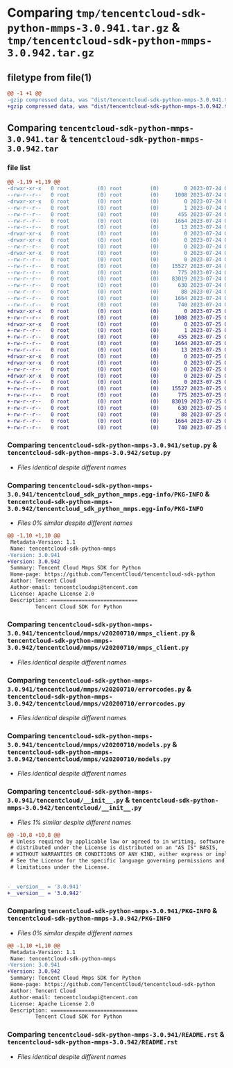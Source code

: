 # Comparing `tmp/tencentcloud-sdk-python-mmps-3.0.941.tar.gz` & `tmp/tencentcloud-sdk-python-mmps-3.0.942.tar.gz`

## filetype from file(1)

```diff
@@ -1 +1 @@
-gzip compressed data, was "dist/tencentcloud-sdk-python-mmps-3.0.941.tar", last modified: Mon Jul 24 00:40:15 2023, max compression
+gzip compressed data, was "dist/tencentcloud-sdk-python-mmps-3.0.942.tar", last modified: Tue Jul 25 04:21:32 2023, max compression
```

## Comparing `tencentcloud-sdk-python-mmps-3.0.941.tar` & `tencentcloud-sdk-python-mmps-3.0.942.tar`

### file list

```diff
@@ -1,19 +1,19 @@
-drwxr-xr-x   0 root         (0) root         (0)        0 2023-07-24 00:40:15.000000 tencentcloud-sdk-python-mmps-3.0.941/
--rw-r--r--   0 root         (0) root         (0)     1008 2023-07-24 00:40:15.000000 tencentcloud-sdk-python-mmps-3.0.941/setup.py
-drwxr-xr-x   0 root         (0) root         (0)        0 2023-07-24 00:40:15.000000 tencentcloud-sdk-python-mmps-3.0.941/tencentcloud_sdk_python_mmps.egg-info/
--rw-r--r--   0 root         (0) root         (0)        1 2023-07-24 00:40:15.000000 tencentcloud-sdk-python-mmps-3.0.941/tencentcloud_sdk_python_mmps.egg-info/dependency_links.txt
--rw-r--r--   0 root         (0) root         (0)      455 2023-07-24 00:40:15.000000 tencentcloud-sdk-python-mmps-3.0.941/tencentcloud_sdk_python_mmps.egg-info/SOURCES.txt
--rw-r--r--   0 root         (0) root         (0)     1664 2023-07-24 00:40:15.000000 tencentcloud-sdk-python-mmps-3.0.941/tencentcloud_sdk_python_mmps.egg-info/PKG-INFO
--rw-r--r--   0 root         (0) root         (0)       13 2023-07-24 00:40:15.000000 tencentcloud-sdk-python-mmps-3.0.941/tencentcloud_sdk_python_mmps.egg-info/top_level.txt
-drwxr-xr-x   0 root         (0) root         (0)        0 2023-07-24 00:40:15.000000 tencentcloud-sdk-python-mmps-3.0.941/tencentcloud/
-drwxr-xr-x   0 root         (0) root         (0)        0 2023-07-24 00:40:15.000000 tencentcloud-sdk-python-mmps-3.0.941/tencentcloud/mmps/
--rw-r--r--   0 root         (0) root         (0)        0 2023-07-24 00:40:15.000000 tencentcloud-sdk-python-mmps-3.0.941/tencentcloud/mmps/__init__.py
-drwxr-xr-x   0 root         (0) root         (0)        0 2023-07-24 00:40:15.000000 tencentcloud-sdk-python-mmps-3.0.941/tencentcloud/mmps/v20200710/
--rw-r--r--   0 root         (0) root         (0)        0 2023-07-24 00:40:15.000000 tencentcloud-sdk-python-mmps-3.0.941/tencentcloud/mmps/v20200710/__init__.py
--rw-r--r--   0 root         (0) root         (0)    15527 2023-07-24 00:40:15.000000 tencentcloud-sdk-python-mmps-3.0.941/tencentcloud/mmps/v20200710/mmps_client.py
--rw-r--r--   0 root         (0) root         (0)      775 2023-07-24 00:40:15.000000 tencentcloud-sdk-python-mmps-3.0.941/tencentcloud/mmps/v20200710/errorcodes.py
--rw-r--r--   0 root         (0) root         (0)    83019 2023-07-24 00:40:15.000000 tencentcloud-sdk-python-mmps-3.0.941/tencentcloud/mmps/v20200710/models.py
--rw-r--r--   0 root         (0) root         (0)      630 2023-07-24 00:40:15.000000 tencentcloud-sdk-python-mmps-3.0.941/tencentcloud/__init__.py
--rw-r--r--   0 root         (0) root         (0)       88 2023-07-24 00:40:15.000000 tencentcloud-sdk-python-mmps-3.0.941/setup.cfg
--rw-r--r--   0 root         (0) root         (0)     1664 2023-07-24 00:40:15.000000 tencentcloud-sdk-python-mmps-3.0.941/PKG-INFO
--rw-r--r--   0 root         (0) root         (0)      740 2023-07-24 00:40:15.000000 tencentcloud-sdk-python-mmps-3.0.941/README.rst
+drwxr-xr-x   0 root         (0) root         (0)        0 2023-07-25 04:21:32.000000 tencentcloud-sdk-python-mmps-3.0.942/
+-rw-r--r--   0 root         (0) root         (0)     1008 2023-07-25 04:21:32.000000 tencentcloud-sdk-python-mmps-3.0.942/setup.py
+drwxr-xr-x   0 root         (0) root         (0)        0 2023-07-25 04:21:32.000000 tencentcloud-sdk-python-mmps-3.0.942/tencentcloud_sdk_python_mmps.egg-info/
+-rw-r--r--   0 root         (0) root         (0)        1 2023-07-25 04:21:32.000000 tencentcloud-sdk-python-mmps-3.0.942/tencentcloud_sdk_python_mmps.egg-info/dependency_links.txt
+-rw-r--r--   0 root         (0) root         (0)      455 2023-07-25 04:21:32.000000 tencentcloud-sdk-python-mmps-3.0.942/tencentcloud_sdk_python_mmps.egg-info/SOURCES.txt
+-rw-r--r--   0 root         (0) root         (0)     1664 2023-07-25 04:21:32.000000 tencentcloud-sdk-python-mmps-3.0.942/tencentcloud_sdk_python_mmps.egg-info/PKG-INFO
+-rw-r--r--   0 root         (0) root         (0)       13 2023-07-25 04:21:32.000000 tencentcloud-sdk-python-mmps-3.0.942/tencentcloud_sdk_python_mmps.egg-info/top_level.txt
+drwxr-xr-x   0 root         (0) root         (0)        0 2023-07-25 04:21:32.000000 tencentcloud-sdk-python-mmps-3.0.942/tencentcloud/
+drwxr-xr-x   0 root         (0) root         (0)        0 2023-07-25 04:21:32.000000 tencentcloud-sdk-python-mmps-3.0.942/tencentcloud/mmps/
+-rw-r--r--   0 root         (0) root         (0)        0 2023-07-25 04:21:32.000000 tencentcloud-sdk-python-mmps-3.0.942/tencentcloud/mmps/__init__.py
+drwxr-xr-x   0 root         (0) root         (0)        0 2023-07-25 04:21:32.000000 tencentcloud-sdk-python-mmps-3.0.942/tencentcloud/mmps/v20200710/
+-rw-r--r--   0 root         (0) root         (0)        0 2023-07-25 04:21:32.000000 tencentcloud-sdk-python-mmps-3.0.942/tencentcloud/mmps/v20200710/__init__.py
+-rw-r--r--   0 root         (0) root         (0)    15527 2023-07-25 04:21:32.000000 tencentcloud-sdk-python-mmps-3.0.942/tencentcloud/mmps/v20200710/mmps_client.py
+-rw-r--r--   0 root         (0) root         (0)      775 2023-07-25 04:21:32.000000 tencentcloud-sdk-python-mmps-3.0.942/tencentcloud/mmps/v20200710/errorcodes.py
+-rw-r--r--   0 root         (0) root         (0)    83019 2023-07-25 04:21:32.000000 tencentcloud-sdk-python-mmps-3.0.942/tencentcloud/mmps/v20200710/models.py
+-rw-r--r--   0 root         (0) root         (0)      630 2023-07-25 04:21:32.000000 tencentcloud-sdk-python-mmps-3.0.942/tencentcloud/__init__.py
+-rw-r--r--   0 root         (0) root         (0)       88 2023-07-25 04:21:32.000000 tencentcloud-sdk-python-mmps-3.0.942/setup.cfg
+-rw-r--r--   0 root         (0) root         (0)     1664 2023-07-25 04:21:32.000000 tencentcloud-sdk-python-mmps-3.0.942/PKG-INFO
+-rw-r--r--   0 root         (0) root         (0)      740 2023-07-25 04:21:32.000000 tencentcloud-sdk-python-mmps-3.0.942/README.rst
```

### Comparing `tencentcloud-sdk-python-mmps-3.0.941/setup.py` & `tencentcloud-sdk-python-mmps-3.0.942/setup.py`

 * *Files identical despite different names*

### Comparing `tencentcloud-sdk-python-mmps-3.0.941/tencentcloud_sdk_python_mmps.egg-info/PKG-INFO` & `tencentcloud-sdk-python-mmps-3.0.942/tencentcloud_sdk_python_mmps.egg-info/PKG-INFO`

 * *Files 0% similar despite different names*

```diff
@@ -1,10 +1,10 @@
 Metadata-Version: 1.1
 Name: tencentcloud-sdk-python-mmps
-Version: 3.0.941
+Version: 3.0.942
 Summary: Tencent Cloud Mmps SDK for Python
 Home-page: https://github.com/TencentCloud/tencentcloud-sdk-python
 Author: Tencent Cloud
 Author-email: tencentcloudapi@tencent.com
 License: Apache License 2.0
 Description: ============================
         Tencent Cloud SDK for Python
```

### Comparing `tencentcloud-sdk-python-mmps-3.0.941/tencentcloud/mmps/v20200710/mmps_client.py` & `tencentcloud-sdk-python-mmps-3.0.942/tencentcloud/mmps/v20200710/mmps_client.py`

 * *Files identical despite different names*

### Comparing `tencentcloud-sdk-python-mmps-3.0.941/tencentcloud/mmps/v20200710/errorcodes.py` & `tencentcloud-sdk-python-mmps-3.0.942/tencentcloud/mmps/v20200710/errorcodes.py`

 * *Files identical despite different names*

### Comparing `tencentcloud-sdk-python-mmps-3.0.941/tencentcloud/mmps/v20200710/models.py` & `tencentcloud-sdk-python-mmps-3.0.942/tencentcloud/mmps/v20200710/models.py`

 * *Files identical despite different names*

### Comparing `tencentcloud-sdk-python-mmps-3.0.941/tencentcloud/__init__.py` & `tencentcloud-sdk-python-mmps-3.0.942/tencentcloud/__init__.py`

 * *Files 1% similar despite different names*

```diff
@@ -10,8 +10,8 @@
 # Unless required by applicable law or agreed to in writing, software
 # distributed under the License is distributed on an "AS IS" BASIS,
 # WITHOUT WARRANTIES OR CONDITIONS OF ANY KIND, either express or implied.
 # See the License for the specific language governing permissions and
 # limitations under the License.
 
 
-__version__ = '3.0.941'
+__version__ = '3.0.942'
```

### Comparing `tencentcloud-sdk-python-mmps-3.0.941/PKG-INFO` & `tencentcloud-sdk-python-mmps-3.0.942/PKG-INFO`

 * *Files 0% similar despite different names*

```diff
@@ -1,10 +1,10 @@
 Metadata-Version: 1.1
 Name: tencentcloud-sdk-python-mmps
-Version: 3.0.941
+Version: 3.0.942
 Summary: Tencent Cloud Mmps SDK for Python
 Home-page: https://github.com/TencentCloud/tencentcloud-sdk-python
 Author: Tencent Cloud
 Author-email: tencentcloudapi@tencent.com
 License: Apache License 2.0
 Description: ============================
         Tencent Cloud SDK for Python
```

### Comparing `tencentcloud-sdk-python-mmps-3.0.941/README.rst` & `tencentcloud-sdk-python-mmps-3.0.942/README.rst`

 * *Files identical despite different names*

